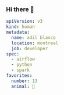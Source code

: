 ### Hi there 👋

```yaml
apiVersion: v3
kind: human
metadata:
  name: adil blanco
  location: montreal
  job: developer
spec:
  - airflow
  - python
  - spark
favorites:
  number: 13
  animal: 🐶
```

<!--
**adilblanco/adilblanco** is a ✨ _special_ ✨ repository because its `README.md` (this file) appears on your GitHub profile.

Here are some ideas to get you started:

- 🔭 I’m currently working on ...
- 🌱 I’m currently learning ...
- 👯 I’m looking to collaborate on ...
- 🤔 I’m looking for help with ...
- 💬 Ask me about ...
- 📫 How to reach me: ...
- 😄 Pronouns: ...
- ⚡ Fun fact: ...
-->

